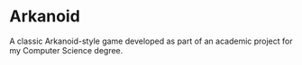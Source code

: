 # Arkanoid
A classic Arkanoid-style game developed as part of an academic project for my Computer Science degree.
